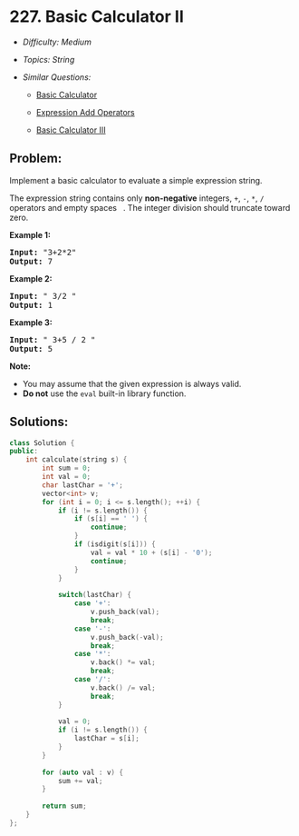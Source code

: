 # 227. Basic Calculator II

* *Difficulty: Medium*

* *Topics: String*

* *Similar Questions:*

  * [Basic Calculator](basic-calculator.md)

  * [Expression Add Operators](expression-add-operators.md)

  * [Basic Calculator III](basic-calculator-iii.md)

## Problem:

<p>Implement a basic calculator to evaluate a simple expression string.</p>

<p>The expression string contains only <b>non-negative</b> integers, <code>+</code>, <code>-</code>, <code>*</code>, <code>/</code> operators and empty spaces <code> </code>. The integer division should truncate toward zero.</p>

<p><strong>Example 1:</strong></p>

<pre>
<strong>Input: </strong>&quot;3+2*2&quot;
<strong>Output:</strong> 7
</pre>

<p><strong>Example 2:</strong></p>

<pre>
<strong>Input:</strong> &quot; 3/2 &quot;
<strong>Output:</strong> 1</pre>

<p><strong>Example 3:</strong></p>

<pre>
<strong>Input:</strong> &quot; 3+5 / 2 &quot;
<strong>Output:</strong> 5
</pre>

<p><b>Note:</b></p>

<ul>
	<li>You may assume that the given expression is always valid.</li>
	<li><b>Do not</b> use the <code>eval</code> built-in library function.</li>
</ul>

## Solutions:

```c++
class Solution {
public:
    int calculate(string s) {
        int sum = 0;
        int val = 0;
        char lastChar = '+';
        vector<int> v;
        for (int i = 0; i <= s.length(); ++i) {
            if (i != s.length()) {
                if (s[i] == ' ') {
                    continue;
                }
                if (isdigit(s[i])) {
                    val = val * 10 + (s[i] - '0');
                    continue;
                }
            }
            
            switch(lastChar) {
                case '+': 
                    v.push_back(val);
                    break;
                case '-': 
                    v.push_back(-val);
                    break;
                case '*': 
                    v.back() *= val;
                    break;
                case '/': 
                    v.back() /= val;
                    break;
            }
            
            val = 0;
            if (i != s.length()) {
                lastChar = s[i];
            }
        }
        
        for (auto val : v) {
            sum += val;
        }
        
        return sum;
    }
};
```
